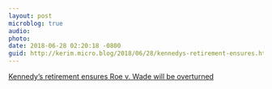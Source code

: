 ```yaml
---
layout: post
microblog: true
audio: 
photo: 
date: 2018-06-28 02:20:18 -0800
guid: http://kerim.micro.blog/2018/06/28/kennedys-retirement-ensures.html
---
```

[Kennedy’s retirement ensures Roe v. Wade will be overturned](https://slate.com/news-and-politics/2018/06/kennedys-retirement-ensures-roe-v-wade-will-be-overturned.html)
